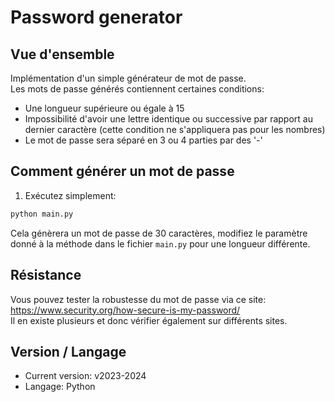 # Password generator

## Vue d'ensemble

Implémentation d'un simple générateur de mot de passe.  
Les mots de passe générés contiennent certaines conditions:

- Une longueur supérieure ou égale à 15
- Impossibilité d'avoir une lettre identique ou successive par rapport au dernier caractère (cette condition ne s'appliquera pas pour les nombres)
- Le mot de passe sera séparé en 3 ou 4 parties par des '-'

## Comment générer un mot de passe

1. Exécutez simplement:

```bash
python main.py
```
Cela génèrera un mot de passe de 30 caractères, modifiez le paramètre donné à la méthode dans le fichier `main.py` pour une longueur différente.

## Résistance

Vous pouvez tester la robustesse du mot de passe via ce site: https://www.security.org/how-secure-is-my-password/  
Il en existe plusieurs et donc vérifier également sur différents sites.

## Version / Langage

- Current version: v2023-2024
- Langage: Python
